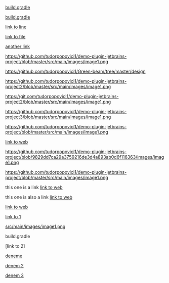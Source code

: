 [build.gradle](build.gradle#L29)

[build.gradle](build.gradle#L36)

[link to line](build.gradle#L18)

[link to file](build.gradle)



[another link](<https://github.com/tudorpopovici1/demo-plugin-jetbrains-project/blob/master/src/main/images/image1.png>)

<https://github.com/tudorpopovici1/demo-plugin-jetbrains-project/blob/master/src/main/images/image1.png>

<https://github.com/tudorpopovici1/Green-beam/tree/master/design>



<https://github.com/tudorpopovici1/demo-plugin-jetbrains-project2/blob/master/src/main/images/image1.png>

<https://git.com/tudorpopovici1/demo-plugin-jetbrains-project2/blob/master/src/main/images/image1.png>

<https://github.com/tudorpopovici1/demo-plugin-jetbrains-project3/blob/master/src/main/images/image1.png>

https://github.com/tudorpopovici1/demo-plugin-jetbrains-project/blob/master/src/main/images/image1.png







[link to web](https://github.com/tudorpopovici1/demo-plugin-jetbrains-project/blob/9829dd7ca29a3759216de3d4a893ab0d6f116363/images/image1.png)

https://github.com/tudorpopovici1/demo-plugin-jetbrains-project/blob/9829dd7ca29a3759216de3d4a893ab0d6f116363/images/image1.png

https://github.com/tudorpopovici1/demo-plugin-jetbrains-project/blob/master/src/main/images/image1.png

this one is a link [link to web](https://github.com/tudorpopovici1/demo-plugin-jetbrains-project/blob/master/src/main/images/image1.png)     

this one is also a link [link to web](src/main/images/image1.png)     

[link to web](src/main/images/image1.png)     


[link to 1][1]

[src/main/images/image1.png](src/main/images/image1.png)

build.gradle

[link to 2]

[1]: https://github.com/tudorpopovici1/demo-plugin-jetbrains-project/blob/master/src/main/images/image1.png
[2]: src/main/images/image1.png

[deneme](src/main/java)

[denem 2](src/main/images)

[denem 3](resources/icons)
